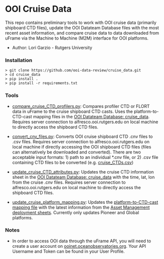 # OOI Cruise Data
This repo contains preliminary tools to work with OOI cruise data (primarily shipboard CTD files), update the OOI Datateam Database files with the most recent asset information, and compare cruise data to data downloaded from uFrame via the Machine to Machine (M2M) interface for OOI platforms.

- Author: Lori Garzio - Rutgers University

### Installation
    > git clone https://github.com/ooi-data-review/cruise_data.git
    > cd cruise_data
    > pip install .
    > pip install -r requirements.txt

### Tools
- [compare_cruise_CTD_profilers.py](https://github.com/ooi-data-review/cruise_data/blob/master/tools/compare_cruise_CTD_profilers.py): Compares profiler CTD or FLORT data in uFrame to the cruise shipboard CTD casts. Uses the platform-to-CTD-cast mapping files in the [OOI Datateam Database: cruise_data](https://github.com/seagrinch/data-team-python/tree/master/cruise_data). Requires server connection to alfresco.ooi.rutgers.edu on local machine to directly access the shipboard CTD files.

- [convert_cnv_files.py](https://github.com/ooi-data-review/cruise_data/blob/master/tools/convert_cnv_files.py): Converts OOI cruise shipboard CTD .cnv files to .csv files. Requires server connection to alfresco.ooi.rutgers.edu on local machine if directly accessing the OOI shipboard CTD files (files can alternatively be downloaded and converted). There are two acceptable input formats: 1) path to an individual *.cnv file, or 2) .csv file containing CTD files to be converted (e.g. [cruise_CTDs.csv](https://github.com/seagrinch/data-team-python/blob/master/cruise_data/cruise_CTDs.csv))

- [update_cruise_CTD_attributes.py](https://github.com/ooi-data-review/cruise_data/blob/master/tools/update_cruise_CTD_attributes.py): Updates the cruise CTD information sheet in the [OOI Datateam Database: cruise_data](https://github.com/seagrinch/data-team-python/tree/master/cruise_data/cruise_CTDs.csv) with the time, lat, lon from the cruise .cnv files. Requires server connection to alfresco.ooi.rutgers.edu on local machine to directly access the shipboard CTD files.

- [update_cruise_platform_mapping.py](https://github.com/ooi-data-review/cruise_data/blob/master/tools/update_cruise_platform_mapping.py): Updates the [platform-to-CTD-cast mapping file](https://github.com/seagrinch/data-team-python/tree/master/cruise_data/platform_CTDcast_mapping.csv) with the latest information from the [Asset Management deployment sheets](https://github.com/ooi-integration/asset-management/tree/master/deployment). Currently only updates Pioneer and Global platforms.

### Notes
- In order to access OOI data through the uFrame API, you will need to create a user account on [ooinet.oceanobservatories.org](https://ooinet.oceanobservatories.org/). Your API Username and Token can be found in your User Profile.
